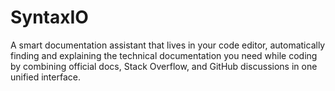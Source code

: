 # SyntaxIO
A smart documentation assistant that lives in your code editor, automatically finding and explaining the technical documentation you need while coding by combining official docs, Stack Overflow, and GitHub discussions in one unified interface.
